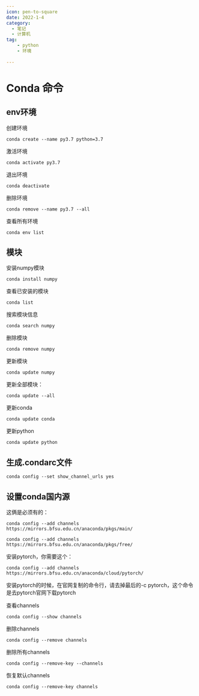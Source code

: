 ```yaml
---
icon: pen-to-square
date: 2022-1-4
category:
  - 笔记
  - 计算机
tag: 
    - python
    - 环境
    
---
```

# Conda 命令

## env环境

创建环境

```
conda create --name py3.7 python=3.7
```

激活环境

```
conda activate py3.7
```

退出环境

```
conda deactivate
```

删除环境

```
conda remove --name py3.7 --all
```

查看所有环境

```
conda env list
```



## 模块

安装numpy模块

```
conda install numpy
```

查看已安装的模块

```
conda list
```

搜索模块信息

```
conda search numpy
```

删除模块

```
conda remove numpy
```

更新模块

```
conda update numpy
```

更新全部模块：

```
conda update --all
```

更新conda

```
conda update conda
```

更新python

```
conda update python
```



## 生成.condarc文件

```
conda config --set show_channel_urls yes
```



## 设置conda国内源

这俩是必须有的：

```
conda config --add channels https://mirrors.bfsu.edu.cn/anaconda/pkgs/main/

conda config --add channels https://mirrors.bfsu.edu.cn/anaconda/pkgs/free/
```

安装pytorch，你需要这个：

```
conda config --add channels https://mirrors.bfsu.edu.cn/anaconda/cloud/pytorch/
```

安装pytorch的时候，在官网复制的命令行，请去掉最后的-c pytorch，这个命令是去pytorch官网下载pytorch

查看channels

```
conda config --show channels
```

删除channels

```
conda config --remove channels
```

删除所有channels

```
conda config --remove-key --channels
```

恢复默认channels

```
conda config --remove-key channels
```

